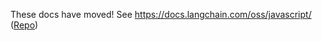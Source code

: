 These docs have moved! See https://docs.langchain.com/oss/javascript/ ([Repo](https://github.com/langchain-ai/docs))
